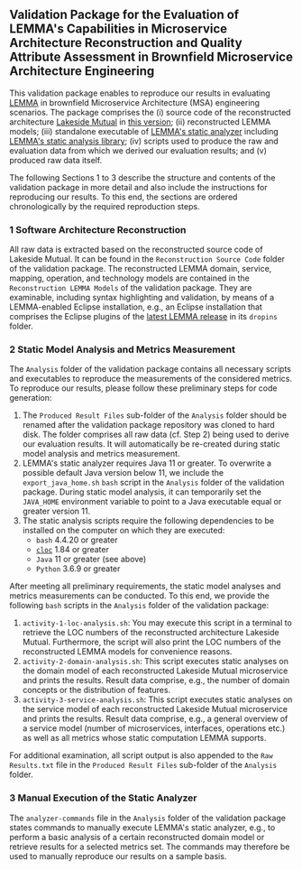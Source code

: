 ## Validation Package for the Evaluation of LEMMA's Capabilities in Microservice Architecture Reconstruction and Quality Attribute Assessment in Brownfield Microservice Architecture Engineering
This validation package enables to reproduce our results in evaluating [LEMMA](https://github.com/SeelabFhdo/lemma/) in brownfield Microservice Architecture (MSA) engineering scenarios. The package comprises the (i) source code of the reconstructed architecture [Lakeside Mutual](https://github.com/Microservice-API-Patterns/LakesideMutual) in [this version](https://github.com/Microservice-API-Patterns/LakesideMutual/tree/196716d47fa0d4bdcb0ca314d597e287ab67f074); (ii) reconstructed LEMMA models; (iii) standalone executable of [LEMMA's static analyzer](https://github.com/SeelabFhdo/lemma/tree/main/de.fhdo.lemma.analyzer) including [LEMMA's static analysis library](https://github.com/SeelabFhdo/lemma/tree/main/de.fhdo.lemma.analyzer.lib); (iv) scripts used to produce the raw and evaluation data from which we derived our evaluation results; and (v) produced raw data itself.

The following Sections 1 to 3 describe the structure and contents of the validation package in more detail and also include the instructions for reproducing our results. To this end, the sections are ordered chronologically by the required reproduction steps.

### 1 Software Architecture Reconstruction
All raw data is extracted based on the reconstructed source code of Lakeside Mutual. It can be found in the `Reconstruction Source Code` folder of the validation package. The reconstructed LEMMA domain, service, mapping, operation, and technology models are contained in the `Reconstruction LEMMA Models` of the validation package. They are examinable, including syntax highlighting and validation, by means of a LEMMA-enabled Eclipse installation, e.g., an Eclipse installation that comprises the Eclipse plugins of the [latest LEMMA release](https://github.com/SeelabFhdo/lemma/releases) in its `dropins` folder.

### 2 Static Model Analysis and Metrics Measurement
The `Analysis` folder of the validation package contains all necessary scripts and executables to reproduce the measurements of the considered metrics. To reproduce our results, please follow these preliminary steps for code generation:
1. The `Produced Result Files` sub-folder of the `Analysis` folder should be renamed after the validation package repository was cloned to hard disk. The folder comprises all raw data (cf. Step 2) being used to derive our evaluation results. It will automatically be re-created during static model analysis and metrics measurement.
2. LEMMA's static analyzer requires Java 11 or greater. To overwrite a possible default Java version below 11, we include the `export_java_home.sh` `bash` script in the `Analysis` folder of the validation package. During static model analysis, it can temporarily set the `JAVA_HOME` environment variable to point to a Java executable equal or greater version 11.
3. The static analysis scripts require the following dependencies to be installed on the computer on which they are executed:
   - `bash` 4.4.20 or greater
   - [`cloc`](https://github.com/AlDanial/cloc) 1.84 or greater
   - `Java` 11 or greater (see above)
   - `Python` 3.6.9 or greater

After meeting all preliminary requirements, the static model analyses and metrics measurements can be conducted. To this end, we provide the following `bash` scripts in the `Analysis` folder of the validation package:
1. `activity-1-loc-analysis.sh`: You may execute this script in a terminal to retrieve the LOC numbers of the reconstructed architecture Lakeside Mutual. Furthermore, the script will also print the LOC numbers of the reconstructed LEMMA models for convenience reasons.
2. `activity-2-domain-analysis.sh`: This script executes static analyses on the domain model of each reconstructed Lakeside Mutual microservice and prints the results. Result data comprise, e.g., the number of domain concepts or the distribution of features.
3. `activity-3-service-analysis.sh`: This script executes static analyses on the service model of each reconstructed Lakeside Mutual microservice and prints the results. Result data comprise, e.g., a general overview of a service model (number of microservices, interfaces, operations etc.) as well as all metrics whose static computation LEMMA supports.

For additional examination, all script output is also appended to the `Raw Results.txt` file in the `Produced Result Files` sub-folder of the `Analysis` folder.

### 3 Manual Execution of the Static Analyzer
The `analyzer-commands` file in the `Analysis` folder of the validation package states commands to manually execute LEMMA's static analyzer, e.g., to perform a basic analysis of a certain reconstructed domain model or retrieve results for a selected metrics set. The commands may therefore be used to manually reproduce our results on a sample basis.
